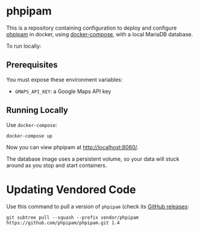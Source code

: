 # phpipam

This is a repository containing configuration to deploy and configure
[phpipam](https://phpipam.net) in docker, using [docker-compose](https://docs.docker.com/compose/compose-file/), with a local MariaDB database.

To run locally:

## Prerequisites

You must expose these environment variables:

* `GMAPS_API_KEY`: a Google Maps API key

## Running Locally

Use `docker-compose`:

	docker-compose up

Now you can view phpipam at <http://localhost:8080/>.

The database image uses a persistent volume, so your data will stuck around as
you stop and start containers.

# Updating Vendored Code

Use this command to pull a version of `phpipam` (check its [GitHub releases](https://github.com/phpipam/phpipam/releases):

    git subtree pull --squash --prefix vendor/phpipam https://github.com/phpipam/phpipam.git 1.4

